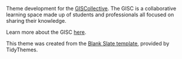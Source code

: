 <p>Theme development for the <a href="http://giscollective.org">GISCollective</a>. The GISC is a collaborative learning space made up of students and professionals all focused on sharing their knowledge.</p>

<p>Learn more about the GISC <a href="http://giscollective.org/about/">here</a>.</p>

<p>This theme was created from the <a href="http://wordpress.org/themes/blankslate">Blank Slate template</a>, provided by TidyThemes.</p>
